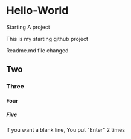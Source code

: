 # Hello-World
Starting A project


This is my starting github project

Readme.md file changed

## Two 

### Three

#### Four

##### Five

If you want a blank line, You put "Enter" 2 times
